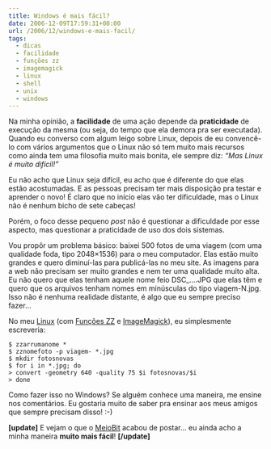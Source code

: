 ```yaml
---
title: Windows é mais fácil?
date: 2006-12-09T17:59:31+00:00
url: /2006/12/windows-e-mais-facil/
tags:
  - dicas
  - facilidade
  - funções zz
  - imagemagick
  - linux
  - shell
  - unix
  - windows
---
```


Na minha opinião, a **facilidade** de uma ação depende da **praticidade** de execução da mesma (ou seja, do tempo que ela demora pra ser executada). Quando eu converso com algum leigo sobre Linux, depois de eu convencê-lo com vários argumentos que o Linux não só tem muito mais recursos como ainda tem uma filosofia muito mais bonita, ele sempre diz: _“Mas Linux é muito difícil!”_

Eu não acho que Linux seja difícil, eu acho que é diferente do que elas estão acostumadas. E as pessoas precisam ter mais disposição pra testar e aprender o novo! É claro que no início elas vão ter dificuldade, mas o Linux não é nenhum bicho de sete cabeças!

Porém, o foco desse pequeno _post_ não é questionar a dificuldade por esse aspecto, mas questionar a praticidade de uso dos dois sistemas.

Vou propôr um problema básico: baixei 500 fotos de uma viagem (com uma qualidade foda, tipo 2048×1536) para o meu computador. Elas estão muito grandes e quero diminuí-las para publicá-las no meu site. As imagens para a web não precisam ser muito grandes e nem ter uma qualidade muito alta. Eu não quero que elas tenham aquele nome feio DSC\_….JPG que elas têm e quero que os arquivos tenham nomes em minúsculas do tipo viagem-N.jpg. Isso não é nenhuma realidade distante, é algo que eu sempre preciso fazer…

No meu [Linux][1] (com [Funções ZZ][2] e [ImageMagick][3]), eu simplesmente escreveria:

```
$ zzarrumanome *
$ zznomefoto -p viagem- *.jpg
$ mkdir fotosnovas
$ for i in *.jpg; do
> convert -geometry 640 -quality 75 $i fotosnovas/$i
> done
```

Como fazer isso no Windows? Se alguém conhece uma maneira, me ensine nos comentários. Eu gostaria muito de saber pra ensinar aos meus amigos que sempre precisam disso! :-)

**[update]** E vejam o que o [MeioBit][4] acabou de postar… eu ainda acho a minha maneira **muito mais fácil**! **[/update]**

[1]: http://www.slackware.com
[2]: http://funcoeszz.net
[3]: http://www.imagemagick.org
[4]: http://www.meiobit.com/audio_video_fotografia/reduzindo_varias_fotos_ao_mesmo_tempo
